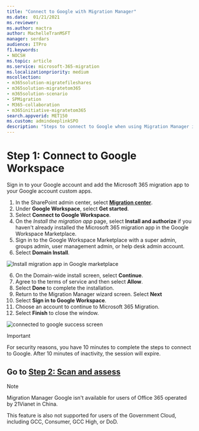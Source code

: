 ```yaml
---
title: "Connect to Google with Migration Manager"
ms.date:  01/21/2021
ms.reviewer: 
ms.author: mactra
author: MachelleTranMSFT
manager: serdars
audience: ITPro
f1.keywords:
- NOCSH
ms.topic: article
ms.service: microsoft-365-migration
ms.localizationpriority: medium
mscollection:
- m365solution-migratefileshares
- m365solution-migratetom365
- m365solution-scenario
- SPMigration
- M365-collaboration
- m365initiative-migratetom365
search.appverid: MET150
ms.custom: admindeeplinkSPO
description: "Steps to connect to Google when using Migration Manager in the SharePoint Admin center."
---
```


# Step 1:  Connect to Google Workspace

Sign in to your Google account and add the Microsoft 365 migration app to your Google account custom apps. 

1. In the SharePoint admin center, select <a href="https://go.microsoft.com/fwlink/?linkid=2185075" target="_blank">**Migration center**</a>. 
2. Under **Google Workspace**, select **Get started**.
3. Select **Connect to Google Workspace**. 
4. On the *Install the migration app* page, select **Install and authorize** if you haven't already installed the Microsoft 365 migration app in the Google Workspace Marketplace. 
5. Sign in to the Google Workspace Marketplace with a super admin, groups admin, user management admin, or help desk admin account. 
6. Select **Domain Install**.

![Install migration app in Google marketplace](media/mm-google-domain-install.png)

6. On the Domain-wide install screen, select **Continue**.
7. Agree to the terms of service and then select **Allow**. 
8. Select **Done** to complete the installation.
9. Return to the Migration Manager wizard screen. Select **Next**
10. Select **Sign in to Google Workspace**.
11. Choose an account to continue to Microsoft 365 Migration.
12. Select **Finish** to close the window.

![connected to google success screen](media/mm-google-connected-success.png)





>[!Important]
>For security reasons, you have 10 minutes to complete the steps to connect to Google. After 10 minutes of inactivity, the session will expire.

## Go to [**Step 2: Scan and assess**](mm-Google-step2-scan-assess.md)


>[!NOTE]
>Migration Manager Google isn't available for users of Office 365 operated by 21Vianet in China.
>
> This feature is also not supported for users of the Government Cloud, including GCC, Consumer, GCC High, or DoD.
